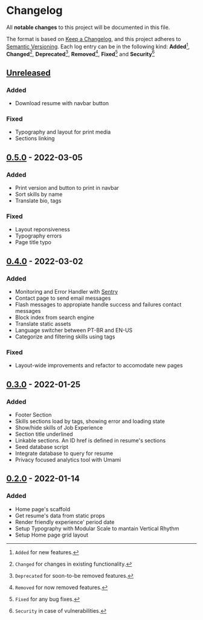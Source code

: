 # Changelog

All **notable changes** to this project will be documented in this file.

The format is based on [Keep a Changelog](https://keepachangelog.com/en/1.0.0/), and this project adheres to [Semantic Versioning](https://semver.org/spec/v2.0.0.html).
Each log entry can be in the following kind: **Added**[^1], **Changed**[^2], **Deprecated**[^3], **Removed**[^4], **Fixed**[^5] and **Security**[^6]

## [Unreleased]

### Added

- Download resume with navbar button

### Fixed

- Typography and layout for print media
- Sections linking

## [0.5.0] - 2022-03-05

### Added

- Print version and button to print in navbar
- Sort skills by name
- Translate bio, tags

### Fixed

- Layout reponsiveness
- Typography errors
- Page title typo

## [0.4.0] - 2022-03-02

### Added

- Monitoring and Error Handler with [Sentry](https://sentry.io)
- Contact page to send email messages
- Flash messages to appropiate handle success and failures contact messages
- Block index from search engine
- Translate static assets
- Language switcher between PT-BR and EN-US
- Categorize and filtering skills using tags

### Fixed

- Layout-wide improvements and refactor to accomodate new pages

## [0.3.0] - 2022-01-25

### Added

- Footer Section
- Skills sections load by tags, showing error and loading state
- Show/hide skills of Job Experience
- Section title underlined
- Linkable sections. An ID href is defined in resume's sections
- Seed database script
- Integrate database to query for resume
- Privacy focused analytics tool with Umami

## [0.2.0] - 2022-01-14

### Added

- Home page's scaffold
- Get resume's data from static props
- Render friendly experience' period date
- Setup Typography with Modular Scale to mantain Vertical Rhythm
- Setup Home page grid layout

[unreleased]: https://github.com/pherval/peter.dev.br/compare/v0.5.0...HEAD
[0.5.0]: https://github.com/pherval/peter.dev.br/compare/v0.4.0...v0.5.0
[0.4.0]: https://github.com/pherval/peter.dev.br/compare/v0.3.0...v0.4.0
[0.3.0]: https://github.com/pherval/peter.dev.br/compare/v0.2.0...v0.3.0
[0.2.0]: https://github.com/pherval/peter.dev.br/compare/v0.1.0...v0.2.0
[0.1.0]: https://github.com/pherval/peter.dev.br/releases/tag/v0.1.0

[^1]: `Added` for new features.
[^2]: `Changed` for changes in existing functionality.
[^3]: `Deprecated` for soon-to-be removed features.
[^4]: `Removed` for now removed features.
[^5]: `Fixed` for any bug fixes.
[^6]: `Security` in case of vulnerabilities.
